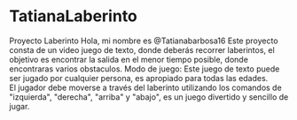 # TatianaLaberinto
Proyecto Laberinto
Hola, mi nombre es @Tatianabarbosa16
 Este proyecto consta de  un video juego  de texto, donde deberás recorrer laberintos, el objetivo es encontrar la salida en el menor tiempo posible, donde encontraras varios obstaculos.
 Modo de juego: Este juego de texto puede ser jugado por cualquier persona, es apropiado para todas las edades.  
 El jugador debe moverse a través del laberinto utilizando los comandos de "izquierda", "derecha", "arriba" y "abajo", es un juego  divertido y sencillo de jugar.
